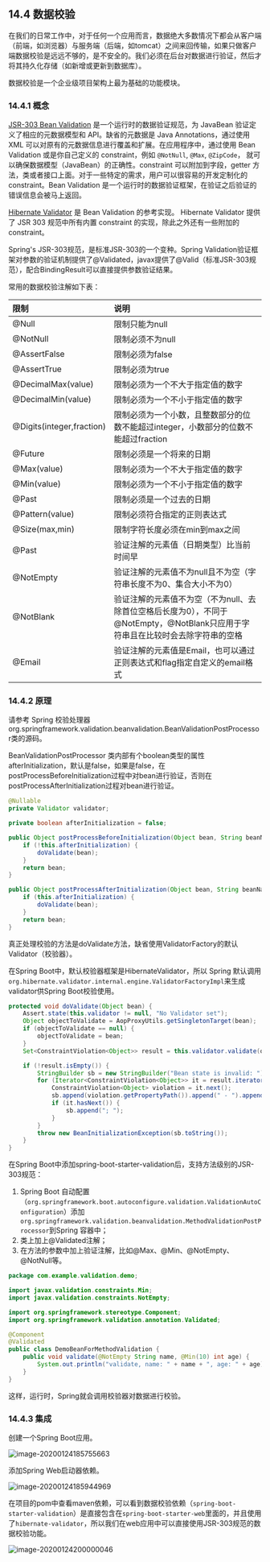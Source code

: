 ## 14.4 数据校验

在我们的日常工作中，对于任何一个应用而言，数据绝大多数情况下都会从客户端（前端，如浏览器）与服务端（后端，如tomcat）之间来回传输，如果只做客户端数据校验是远远不够的，是不安全的。我们必须在后台对数据进行验证，然后才将其持久化存储（如新增或更新到数据库）。

数据校验是一个企业级项目架构上最为基础的功能模块。

### 14.4.1 概念

[JSR-303 Bean Validation](https://jcp.org/en/jsr/detail?id=303) 是一个运行时的数据验证规范，为 JavaBean 验证定义了相应的元数据模型和 API。缺省的元数据是 Java Annotations，通过使用 XML 可以对原有的元数据信息进行覆盖和扩展。在应用程序中，通过使用 Bean Validation 或是你自己定义的 constraint，例如 `@NotNull`, `@Max`, `@ZipCode`， 就可以确保数据模型（JavaBean）的正确性。constraint 可以附加到字段，getter 方法，类或者接口上面。对于一些特定的需求，用户可以很容易的开发定制化的 constraint。Bean Validation 是一个运行时的数据验证框架，在验证之后验证的错误信息会被马上返回。

[Hibernate Validator](http://hibernate.org/validator/) 是 Bean Validation 的参考实现。 Hibernate Validator 提供了 JSR 303 规范中所有内置 constraint 的实现，除此之外还有一些附加的 constraint。

Spring's JSR-303规范，是标准JSR-303的一个变种。Spring Validation验证框架对参数的验证机制提供了@Validated，javax提供了@Valid（标准JSR-303规范），配合BindingResult可以直接提供参数验证结果。

常用的数据校验注解如下表：

| 限制                      | 说明                                                         |
| :------------------------ | :----------------------------------------------------------- |
| @Null                     | 限制只能为null                                               |
| @NotNull                  | 限制必须不为null                                             |
| @AssertFalse              | 限制必须为false                                              |
| @AssertTrue               | 限制必须为true                                               |
| @DecimalMax(value)        | 限制必须为一个不大于指定值的数字                             |
| @DecimalMin(value)        | 限制必须为一个不小于指定值的数字                             |
| @Digits(integer,fraction) | 限制必须为一个小数，且整数部分的位数不能超过integer，小数部分的位数不能超过fraction |
| @Future                   | 限制必须是一个将来的日期                                     |
| @Max(value)               | 限制必须为一个不大于指定值的数字                             |
| @Min(value)               | 限制必须为一个不小于指定值的数字                             |
| @Past                     | 限制必须是一个过去的日期                                     |
| @Pattern(value)           | 限制必须符合指定的正则表达式                                 |
| @Size(max,min)            | 限制字符长度必须在min到max之间                               |
| @Past                     | 验证注解的元素值（日期类型）比当前时间早                     |
| @NotEmpty                 | 验证注解的元素值不为null且不为空（字符串长度不为0、集合大小不为0） |
| @NotBlank                 | 验证注解的元素值不为空（不为null、去除首位空格后长度为0），不同于@NotEmpty，@NotBlank只应用于字符串且在比较时会去除字符串的空格 |
| @Email                    | 验证注解的元素值是Email，也可以通过正则表达式和flag指定自定义的email格式 |

### 14.4.2 原理

请参考 Spring 校验处理器org.springframework.validation.beanvalidation.BeanValidationPostProcessor类的源码。

BeanValidationPostProcessor 类内部有个boolean类型的属性afterInitialization，默认是false，如果是false，在postProcessBeforeInitialization过程中对bean进行验证，否则在postProcessAfterInitialization过程对bean进行验证。

```java
@Nullable
private Validator validator;

private boolean afterInitialization = false;

public Object postProcessBeforeInitialization(Object bean, String beanName) throws BeansException {
    if (!this.afterInitialization) {
        doValidate(bean);
    }
    return bean;
}

public Object postProcessAfterInitialization(Object bean, String beanName) throws BeansException {
    if (this.afterInitialization) {
        doValidate(bean);
    }
    return bean;
}
```

真正处理校验的方法是doValidate方法，缺省使用ValidatorFactory的默认Validator（校验器）。

在Spring Boot中，默认校验器框架是HibernateValidator，所以 Spring 默认调用`org.hibernate.validator.internal.engine.ValidatorFactoryImpl`来生成validator供Spring Boot校验使用。

```java
protected void doValidate(Object bean) {
    Assert.state(this.validator != null, "No Validator set");
    Object objectToValidate = AopProxyUtils.getSingletonTarget(bean);
    if (objectToValidate == null) {
        objectToValidate = bean;
    }
    Set<ConstraintViolation<Object>> result = this.validator.validate(objectToValidate);

    if (!result.isEmpty()) {
        StringBuilder sb = new StringBuilder("Bean state is invalid: ");
        for (Iterator<ConstraintViolation<Object>> it = result.iterator(); it.hasNext();) {
            ConstraintViolation<Object> violation = it.next();
            sb.append(violation.getPropertyPath()).append(" - ").append(violation.getMessage());
            if (it.hasNext()) {
                sb.append("; ");
            }
        }
        throw new BeanInitializationException(sb.toString());
    }
}
```

在Spring Boot中添加spring-boot-starter-validation后，支持方法级别的JSR-303规范：

1. Spring Boot 自动配置（`org.springframework.boot.autoconfigure.validation.ValidationAutoConfiguration`）添加`org.springframework.validation.beanvalidation.MethodValidationPostProcessor`到Spring 容器中；
2. 类上加上@Validated注解；
3. 在方法的参数中加上验证注解，比如@Max、@Min、@NotEmpty、@NotNull等。

```java
package com.example.validation.demo;

import javax.validation.constraints.Min;
import javax.validation.constraints.NotEmpty;

import org.springframework.stereotype.Component;
import org.springframework.validation.annotation.Validated;

@Component
@Validated
public class DemoBeanForMethodValidation {
	public void validate(@NotEmpty String name, @Min(10) int age) {
		System.out.println("validate, name: " + name + ", age: " + age);
	}
}
```

这样，运行时，Spring就会调用校验器对数据进行校验。

### 14.4.3 集成

创建一个Spring Boot应用。

![image-20200124185755663](images/image-20200124185755663.png)

添加Spring Web启动器依赖。

![image-20200124185944969](images/image-20200124185944969.png)

在项目的pom中查看maven依赖，可以看到数据校验依赖（`spring-boot-starter-validation`）是直接包含在`spring-boot-starter-web`里面的，并且使用了`hibernate-validator`，所以我们在web应用中可以直接使用JSR-303规范的数据校验功能。

![image-20200124200000046](images/image-20200124200000046.png)

